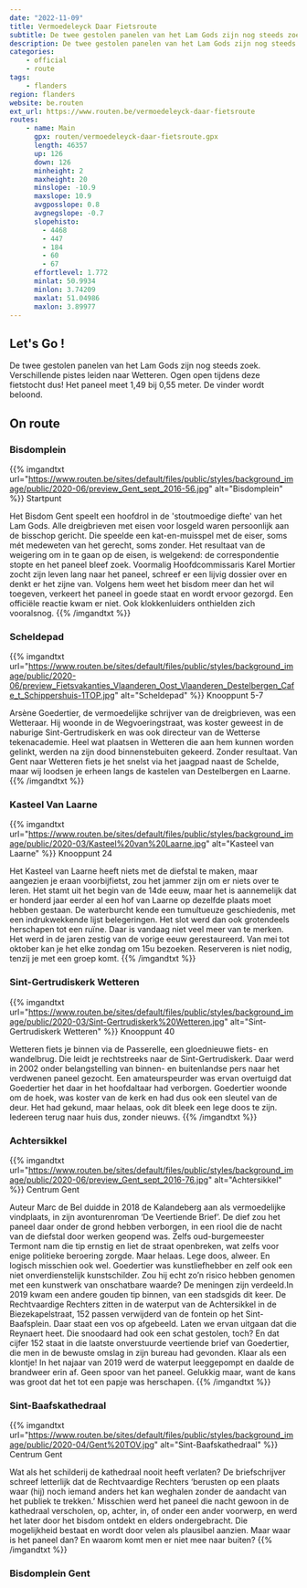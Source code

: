 ```yaml
---
date: "2022-11-09"
title: Vermoedeleyck Daar Fietsroute
subtitle: De twee gestolen panelen van het Lam Gods zijn nog steeds zoek
description: De twee gestolen panelen van het Lam Gods zijn nog steeds zoek
categories:
    - official
    - route
tags:
    - flanders
region: flanders
website: be.routen
ext_url: https://www.routen.be/vermoedeleyck-daar-fietsroute
routes:
    - name: Main
      gpx: routen/vermoedeleyck-daar-fietsroute.gpx
      length: 46357
      up: 126
      down: 126
      minheight: 2
      maxheight: 20
      minslope: -10.9
      maxslope: 10.9
      avgposslope: 0.8
      avgnegslope: -0.7
      slopehisto:
        - 4468
        - 447
        - 184
        - 60
        - 67
      effortlevel: 1.772
      minlat: 50.9934
      minlon: 3.74209
      maxlat: 51.04986
      maxlon: 3.89977
---
```


## Let's Go ! 

De twee gestolen panelen van het Lam Gods zijn nog steeds zoek. Verschillende pistes leiden naar Wetteren. Ogen open tijdens deze fietstocht dus! Het paneel meet 1,49 bij 0,55 meter. De vinder wordt beloond.

## On route

### Bisdomplein

{{% imgandtxt url="https://www.routen.be/sites/default/files/public/styles/background_image/public/2020-06/preview_Gent_sept_2016-56.jpg" alt="Bisdomplein" %}}
Startpunt

Het Bisdom Gent speelt een hoofdrol in de 'stoutmoedige diefte' van het Lam Gods. Alle dreigbrieven met eisen voor losgeld waren persoonlijk aan de bisschop gericht. Die speelde een kat-en-muisspel met de eiser, soms mét medeweten van het gerecht, soms zonder. Het resultaat van de weigering om in te gaan op de eisen, is welgekend: de correspondentie stopte en het paneel bleef zoek. Voormalig Hoofdcommissaris Karel Mortier zocht zijn leven lang naar het paneel, schreef er een lijvig dossier over en denkt er het zijne van. Volgens hem weet het bisdom meer dan het wil toegeven, verkeert het paneel in goede staat en wordt ervoor gezorgd. Een officiële reactie kwam er niet. Ook klokkenluiders onthielden zich vooralsnog.
{{% /imgandtxt %}}

### Scheldepad

{{% imgandtxt url="https://www.routen.be/sites/default/files/public/styles/background_image/public/2020-06/preview_Fietsvakanties_Vlaanderen_Oost_Vlaanderen_Destelbergen_Cafe_t_Schippershuis-1TOP.jpg" alt="Scheldepad" %}}
Knooppunt 5-7

Arsène Goedertier, de vermoedelijke schrijver van de dreigbrieven, was een Wetteraar. Hij woonde in de Wegvoeringstraat, was koster geweest in de naburige Sint-Gertrudiskerk en was ook directeur van de Wetterse tekenacademie. Heel wat plaatsen in Wetteren die aan hem kunnen worden gelinkt, werden na zijn dood binnenstebuiten gekeerd. Zonder resultaat. Van Gent naar Wetteren fiets je het snelst via het jaagpad naast de Schelde, maar wij loodsen je erheen langs de kastelen van Destelbergen en Laarne.
{{% /imgandtxt %}}

### Kasteel Van Laarne

{{% imgandtxt url="https://www.routen.be/sites/default/files/public/styles/background_image/public/2020-03/Kasteel%20van%20Laarne.jpg" alt="Kasteel van Laarne" %}}
Knooppunt 24

Het Kasteel van Laarne heeft niets met de diefstal te maken, maar aangezien je eraan voorbijfietst, zou het jammer zijn om er niets over te leren. Het stamt uit het begin van de 14de eeuw, maar het is aannemelijk dat er honderd jaar eerder al een hof van Laarne op dezelfde plaats moet hebben gestaan. De waterburcht kende een tumultueuze geschiedenis, met een indrukwekkende lijst belegeringen. Het slot werd dan ook grotendeels herschapen tot een ruïne. Daar is vandaag niet veel meer van te merken. Het werd in de jaren zestig van de vorige eeuw gerestaureerd. Van mei tot oktober kan je het elke zondag om 15u bezoeken. Reserveren is niet nodig, tenzij je met een groep komt.
{{% /imgandtxt %}}

### Sint-Gertrudiskerk Wetteren

{{% imgandtxt url="https://www.routen.be/sites/default/files/public/styles/background_image/public/2020-03/Sint-Gertrudiskerk%20Wetteren.jpg" alt="Sint-Gertrudiskerk Wetteren" %}}
Knooppunt 40

Wetteren fiets je binnen via de Passerelle, een gloednieuwe fiets- en wandelbrug. Die leidt je rechtstreeks naar de Sint-Gertrudiskerk. Daar werd in 2002 onder belangstelling van binnen- en buitenlandse pers naar het verdwenen paneel gezocht. Een amateurspeurder was ervan overtuigd dat Goedertier het daar in het hoofdaltaar had verborgen. Goedertier woonde om de hoek, was koster van de kerk en had dus ook een sleutel van de deur. Het had gekund, maar helaas, ook dit bleek een lege doos te zijn. Iedereen terug naar huis dus, zonder nieuws.
{{% /imgandtxt %}}

### Achtersikkel

{{% imgandtxt url="https://www.routen.be/sites/default/files/public/styles/background_image/public/2020-06/preview_Gent_sept_2016-76.jpg" alt="Achtersikkel" %}}
Centrum Gent

Auteur Marc de Bel duidde in 2018 de Kalandeberg aan als vermoedelijke vindplaats, in zijn avonturenroman ‘De Veertiende Brief’. De dief zou het paneel daar onder de grond hebben verborgen, in een riool die de nacht van de diefstal door werken geopend was. Zelfs oud-burgemeester Termont nam die tip ernstig en liet de straat openbreken, wat zelfs voor enige politieke beroering zorgde. Maar helaas. Lege doos, alweer. En logisch misschien ook wel. Goedertier was kunstliefhebber en zelf ook een niet onverdienstelijk kunstschilder. Zou hij echt zo’n risico hebben genomen met een kunstwerk van onschatbare waarde? De meningen zijn verdeeld.In 2019 kwam een andere gouden tip binnen, van een stadsgids dit keer. De Rechtvaardige Rechters zitten in de waterput van de Achtersikkel in de Biezekapelstraat, 152 passen verwijderd van de fontein op het Sint-Baafsplein. Daar staat een vos op afgebeeld. Laten we ervan uitgaan dat die Reynaert heet. Die snoodaard had ook een schat gestolen, toch? En dat cijfer 152 staat in die laatste onverstuurde veertiende brief van Goedertier, die men in de bewuste omslag in zijn bureau had gevonden. Klaar als een klontje! In het najaar van 2019 werd de waterput leeggepompt en daalde de brandweer erin af. Geen spoor van het paneel. Gelukkig maar, want de kans was groot dat het tot een papje was herschapen.
{{% /imgandtxt %}}

### Sint-Baafskathedraal

{{% imgandtxt url="https://www.routen.be/sites/default/files/public/styles/background_image/public/2020-04/Gent%20TOV.jpg" alt="Sint-Baafskathedraal" %}}
Centrum Gent

Wat als het schilderij de kathedraal nooit heeft verlaten? De briefschrijver schreef letterlijk dat de Rechtvaardige Rechters ‘berusten op een plaats waar (hij) noch iemand anders het kan weghalen zonder de aandacht van het publiek te trekken.’ Misschien werd het paneel die nacht gewoon in de kathedraal verscholen, op, achter, in, of onder een ander voorwerp, en werd het later door het bisdom ontdekt en elders ondergebracht. Die mogelijkheid bestaat en wordt door velen als plausibel aanzien. Maar waar is het paneel dan? En waarom komt men er niet mee naar buiten?
{{% /imgandtxt %}}

### Bisdomplein Gent


